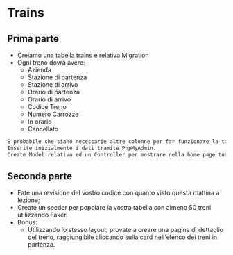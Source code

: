 # Trains

## Prima parte

-   Creiamo una tabella trains e relativa Migration
-   Ogni treno dovrà avere:
    -   Azienda
    -   Stazione di partenza
    -   Stazione di arrivo
    -   Orario di partenza
    -   Orario di arrivo
    -   Codice Treno
    -   Numero Carrozze
    -   In orario
    -   Cancellato

```txt
È probabile che siano necessarie altre colonne per far funzionare la tabella nel modo corretto.
Inserite inizialmente i dati tramite PhpMyAdmin.
Create Model relativo ed un Controller per mostrare nella home page tutti i treni che sono in partenza dalla data odierna.
```

## Seconda parte

-   Fate una revisione del vostro codice con quanto visto questa mattina a lezione;
-   Create un seeder per popolare la vostra tabella con almeno 50 treni utilizzando Faker.
-   Bonus:
    -   Utilizzando lo stesso layout, provate a creare una pagina di dettaglio del treno, raggiungibile cliccando sulla card nell'elenco dei treni in partenza.
